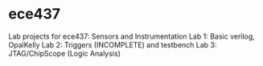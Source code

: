 # ece437
Lab projects for ece437: Sensors and Instrumentation
Lab 1: Basic verilog, OpalKelly
Lab 2: Triggers (INCOMPLETE) and testbench
Lab 3: JTAG/ChipScope (Logic Analysis)

